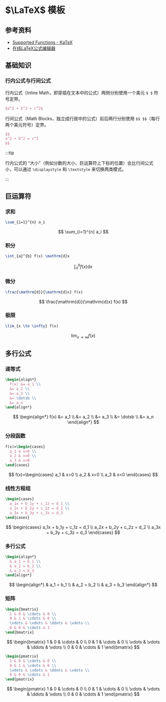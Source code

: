 # $\LaTeX$ 模板

## 参考资料

- [Supported Functions - KaTeX](https://katex.org/docs/supported.html)
- [在线LaTeX公式编辑器](https://www.latexlive.com)

## 基础知识

### 行内公式与行间公式

行内公式（Inline Math，即穿插在文本中的公式）两侧分别使用一个美元 `$ $` 符号定界。

```latex
$a^2 + b^2 = c^2$
```

行间公式（Math Blocks，独立成行居中的公式）前后两行分别使用 `$$ $$`（每行两个美元符号）定界。

```latex
$$
a^2 + b^2 = c^2
$$
```

:::tip

行内公式的 “大小”（例如分数的大小、巨运算符上下标的位置）会比行间公式小，可以通过 `\displaystyle` 和 `\textstyle` 来切换两类模式。

:::

## 巨运算符

### 求和

```latex
\sum_{i=1}^{n} a_i
```

$$
\sum_{i=1}^{n} a_i
$$

### 积分

```latex
\int_{a}^{b} f(x) \mathrm{d}x
```

$$
\int_{a}^{b} f(x) \mathrm{d}x
$$

### 微分

```latex
\frac{\mathrm{d}}{\mathrm{d}x} f(x)
```

$$
\frac{\mathrm{d}}{\mathrm{d}x} f(x)
$$

### 极限

```latex
\lim_{x \to \infty} f(x)
```

$$
\lim_{x \to \infty} f(x)
$$

## 多行公式

### 递等式

```latex
\begin{align*}
  f(x) &= a_1 \\
  &= a_2 \\
  &= a_3 \\
  &= \dotsb \\
  &= a_n
\end{align*}
```

$$
\begin{align*}
  f(x) &= a_1 \\
  &= a_2 \\
  &= a_3 \\
  &= \dotsb \\
  &= a_n
\end{align*}
$$

### 分段函数

```latex
f(x)=\begin{cases}
  a_1 & x>0 \\
  a_2 & x=0 \\
  a_3 & x<0
\end{cases}
```

$$
f(x)=\begin{cases}
  a_1 & x>0 \\
  a_2 & x=0 \\
  a_3 & x<0
\end{cases}
$$

### 线性方程组

```latex
\begin{cases}
  a_1x + b_1y + c_1z = d_1 \\
  a_2x + b_2y + c_2z = d_2 \\
  a_3x + b_3y + c_3z = d_3
\end{cases}
```

$$
\begin{cases}
  a_1x + b_1y + c_1z = d_1 \\
  a_2x + b_2y + c_2z = d_2 \\
  a_3x + b_3y + c_3z = d_3
\end{cases}
$$

### 多行公式

```latex
\begin{align*}
  & a_1 = b_1 \\
  & a_2 = b_2 \\
  & a_3 = b_3
\end{align*}
```

$$
\begin{align*}
  & a_1 = b_1 \\
  & a_2 = b_2 \\
  & a_3 = b_3
\end{align*}
$$

### 矩阵

```latex
\begin{bmatrix}
  1 & 0 & \cdots & 0 \\
  0 & 1 & \cdots & 0 \\
  \vdots & \vdots & \ddots & \vdots \\
  0 & 0 & \cdots & 1
\end{bmatrix}
```

$$
\begin{bmatrix}
  1 & 0 & \cdots & 0 \\
  0 & 1 & \cdots & 0 \\
  \vdots & \vdots & \ddots & \vdots \\
  0 & 0 & \cdots & 1
\end{bmatrix}
$$

```latex
\begin{pmatrix}
  1 & 0 & \cdots & 0 \\
  0 & 1 & \cdots & 0 \\
  \vdots & \vdots & \ddots & \vdots \\
  0 & 0 & \cdots & 1
\end{pmatrix}
```

$$
\begin{pmatrix}
  1 & 0 & \cdots & 0 \\
  0 & 1 & \cdots & 0 \\
  \vdots & \vdots & \ddots & \vdots \\
  0 & 0 & \cdots & 1
\end{pmatrix}
$$
